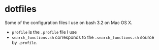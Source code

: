 # dotfiles
Some of the configuration files I use on bash 3.2 on Mac OS X.

* `profile` is the `.profile` file I use
* `search_functions.sh` corresponds to the `.search_functions.sh` source by `.profile`.
